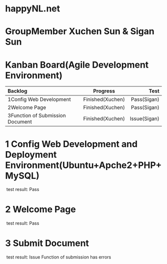# happyNL.net 


# GroupMember Xuchen Sun & Sigan Sun

# Kanban Board(Agile Development Environment)
| Backlog | Progress | Test |
|      :---   |     :---:      |          ---: |
| 1Config Web Development   | Finished(Xuchen)     | Pass(Sigan)    |
| 2Welcome Page     | Finished(Xuchen)       | Pass(Sigan)      |
| 3Function of Submission Document     | Finished(Xuchen)       | Issue(Sigan)      |


# 1 Config Web Development and Deployment Environment(Ubuntu+Apche2+PHP+MySQL)
![]()
test result: Pass
# 2 Welcome Page 
![]()
test result: Pass
# 3 Submit Document
![]()
test result: Issue
Function of submission has errors 

